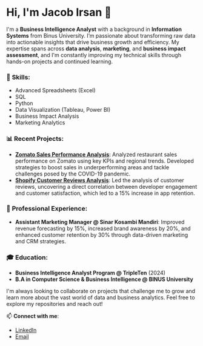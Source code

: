 # Hi, I'm Jacob Irsan 👋

I'm a **Business Intelligence Analyst** with a background in **Information Systems** from Binus University. I’m passionate about transforming raw data into actionable insights that drive business growth and efficiency. My expertise spans across **data analysis**, **marketing**, and **business impact assessment**, and I'm constantly improving my technical skills through hands-on projects and continued learning.

### 🔧 **Skills**:
- Advanced Spreadsheets (Excel)
- SQL
- Python
- Data Visualization (Tableau, Power BI)
- Business Impact Analysis
- Marketing Analytics

### 📊 **Recent Projects**:
- **[Zomato Sales Performance Analysis](#)**: Analyzed restaurant sales performance on Zomato using key KPIs and regional trends. Developed strategies to boost sales in underperforming areas and tackle challenges posed by the COVID-19 pandemic.
- **[Shopify Customer Reviews Analysis](#)**: Led the analysis of customer reviews, uncovering a direct correlation between developer engagement and customer satisfaction, which led to a 15% increase in app retention.

### 💼 **Professional Experience**:
- **Assistant Marketing Manager @ Sinar Kosambi Mandiri**: Improved revenue forecasting by 15%, increased brand awareness by 20%, and enhanced customer retention by 30% through data-driven marketing and CRM strategies.

### 🎓 **Education**:
- **Business Intelligence Analyst Program @ TripleTen** (2024)
- **B.A in Computer Science & Business Intelligence @ BINUS University**

I'm always looking to collaborate on projects that challenge me to grow and learn more about the vast world of data and business analytics. Feel free to explore my repositories and reach out!

📫 **Connect with me**:
- [LinkedIn](http://www.linkedin.com/in/jacob-irsan)
- [Email](mailto:jacob.irsanus@gmail.com)
